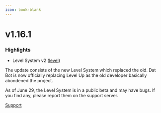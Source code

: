 ```yaml
---
icon: book-blank
---
```


# v1.16.1

### Highlights

* Level System v2 ([level](../our-features/level/ "mention"))



The update consists of the new Level System which replaced the old. Dat Bot is now officially replacing Level Up as the old developer basically abondened the project.&#x20;

As of June 29, the Level System is in a public beta and may have bugs. If you find any, please report them on the support server.&#x20;

<a href="https://discord.gg/BQumAujuvk" class="button secondary" data-icon="link">Support</a>


